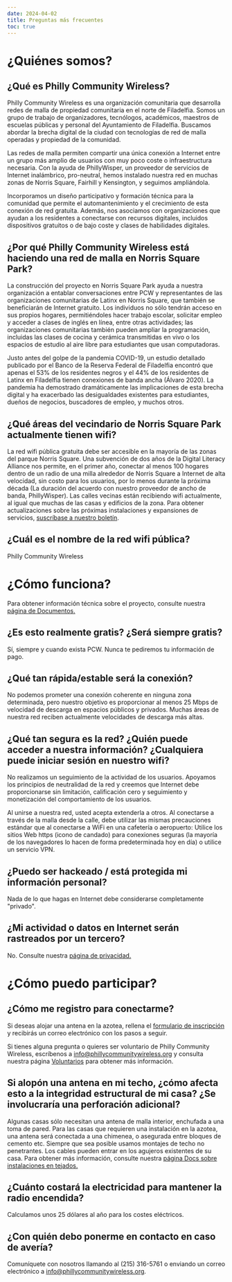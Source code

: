```yaml
---
date: 2024-04-02
title: Preguntas más frecuentes
toc: true
---
```


# ¿Quiénes somos?

## ¿Qué es Philly Community Wireless?

Philly Community Wireless es una organización comunitaria que desarrolla redes de malla de propiedad comunitaria en el norte de Filadelfia. Somos un grupo de trabajo de organizadores, tecnólogos, académicos, maestros de escuelas públicas y personal del Ayuntamiento de Filadelfia. Buscamos abordar la brecha digital de la ciudad con tecnologías de red de malla operadas y propiedad de la comunidad.

Las redes de malla permiten compartir una única conexión a Internet entre un grupo más amplio de usuarios con muy poco coste o infraestructura necesaria. Con la ayuda de PhillyWisper, un proveedor de servicios de Internet inalámbrico, pro-neutral, hemos instalado nuestra red en muchas zonas de Norris Square, Fairhill y Kensington, y seguimos ampliándola.

Incorporamos un diseño participativo y formación técnica para la comunidad que permite el automantenimiento y el crecimiento de esta conexión de red gratuita. Además, nos asociamos con organizaciones que ayudan a los residentes a conectarse con recursos digitales, incluidos dispositivos gratuitos o de bajo coste y clases de habilidades digitales. 

## ¿Por qué Philly Community Wireless está haciendo una red de malla en Norris Square Park?

La construcción del proyecto en Norris Square Park ayuda a nuestra organización a entablar conversaciones entre PCW y representantes de las organizaciones comunitarias de Latinx en Norris Square, que también se beneficiarán de Internet gratuito. Los individuos no sólo tendrán acceso en sus propios hogares, permitiéndoles hacer trabajo escolar, solicitar empleo y acceder a clases de inglés en línea, entre otras actividades; las organizaciones comunitarias también pueden ampliar la programación, incluidas las clases de cocina y cerámica transmitidas en vivo o los espacios de estudio al aire libre para estudiantes que usan computadoras.

Justo antes del golpe de la pandemia COVID-19, un estudio detallado publicado por el Banco de la Reserva Federal de Filadelfia encontró que apenas el 53% de los residentes negros y el 44% de los residentes de Latinx en Filadelfia tienen conexiones de banda ancha (Álvaro 2020). La pandemia ha demostrado dramáticamente las implicaciones de esta brecha digital y ha exacerbado las desigualdades existentes para estudiantes, dueños de negocios, buscadores de empleo, y muchos otros.

## ¿Qué áreas del vecindario de Norris Square Park actualmente tienen wifi?

La red wifi pública gratuita debe ser accesible en la mayoría de las zonas del parque Norris Square. Una subvención de dos años de la Digital Literacy Alliance nos permite, en el primer año, conectar al menos 100 hogares dentro de un radio de una milla alrededor de Norris Square a Internet de alta velocidad, sin costo para los usuarios, por lo menos durante la próxima década (La duración del acuerdo con nuestro proveedor de ancho de banda, PhillyWisper). Las calles vecinas están recibiendo wifi actualmente, al igual que muchas de las casas y edificios de la zona. Para obtener actualizaciones sobre las próximas instalaciones y expansiones de servicios, [suscríbase a nuestro boletín](https://phillycommunitywireless.us5.list-manage.com/subscribe?u=7a97e4278a5833f5505a85940&id=6af414f631).

## ¿Cuál es el nombre de la red wifi pública?

Philly Community Wireless

# ¿Cómo funciona?

Para obtener información técnica sobre el proyecto, consulte nuestra [página de Documentos.](https://docs.phillycommunitywireless.org/es/latest/)

## ¿Es esto realmente gratis? ¿Será siempre gratis?

Sí, siempre y cuando exista PCW. Nunca te pediremos tu información de pago.

## ¿Qué tan rápida/estable será la conexión?

No podemos prometer una conexión coherente en ninguna zona determinada, pero nuestro objetivo es proporcionar al menos 25 Mbps de velocidad de descarga en espacios públicos y privados. Muchas áreas de nuestra red reciben actualmente velocidades de descarga más altas.

## ¿Qué tan segura es la red? ¿Quién puede acceder a nuestra información? ¿Cualquiera puede iniciar sesión en nuestro wifi?

No realizamos un seguimiento de la actividad de los usuarios. Apoyamos los principios de neutralidad de la red y creemos que Internet debe proporcionarse sin limitación, calificación cero y seguimiento y monetización del comportamiento de los usuarios.

Al unirse a nuestra red, usted acepta extenderla a otros. Al conectarse a través de la malla desde la calle, debe utilizar las mismas precauciones estándar que al conectarse a WiFi en una cafetería o aeropuerto: Utilice los sitios Web https (icono de candado) para conexiones seguras (la mayoría de los navegadores lo hacen de forma predeterminada hoy en día) o utilice un servicio VPN.

## ¿Puedo ser hackeado / está protegida mi información personal?

Nada de lo que hagas en Internet debe considerarse completamente "privado".

## ¿Mi actividad o datos en Internet serán rastreados por un tercero?

No. Consulte nuestra [página de privacidad.](https://phillycommunitywireless.org/es/privacy/)

# ¿Cómo puedo participar?

## ¿Cómo me registro para conectarme?

Si deseas alojar una antena en la azotea, rellena el [formulario de inscripción](https://docs.google.com/forms/d/e/1FAIpQLSfjx0A9mFxMiXSb1jisgcHFHwTzktsuz4c36Ja1tVOQjjXzow/viewform) y recibirás un correo electrónico con los pasos a seguir.

Si tienes alguna pregunta o quieres ser voluntario de Philly Community Wireless, escríbenos a info@phillycommunitywireless.org y consulta nuestra página [Voluntarios](https://phillycommunitywireless.org/es/volunteer/) para obtener más información.

## Si alopón una antena en mi techo, ¿cómo afecta esto a la integridad estructural de mi casa? ¿Se involucraría una perforación adicional?

Algunas casas sólo necesitan una antena de malla interior, enchufada a una toma de pared. Para las casas que requieren una instalación en la azotea, una antena será conectada a una chimenea, o asegurada entre bloques de cemento etc. Siempre que sea posible usamos montajes de techo no penetrantes. Los cables pueden entrar en los agujeros existentes de su casa. Para obtener más información, consulte nuestra [página Docs sobre instalaciones en tejados.](https://docs.phillycommunitywireless.org/en/latest/rooftop%20installation/)

## ¿Cuánto costará la electricidad para mantener la radio encendida?

Calculamos unos 25 dólares al año para los costes eléctricos.

## ¿Con quién debo ponerme en contacto en caso de avería?

Comuníquete con nosotros llamando al (215) 316-5761 o enviando un correo electrónico a info@phillycommunitywireless.org.
